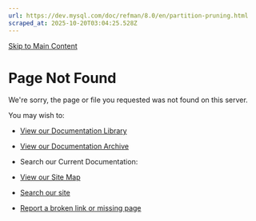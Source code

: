 ```yaml
---
url: https://dev.mysql.com/doc/refman/8.0/en/partition-pruning.html
scraped_at: 2025-10-20T03:04:25.528Z
---
```


[Skip to Main Content](https://dev.mysql.com/doc/refman/8.0/en/partition-pruning.html#main)

# Page Not Found

We're sorry, the page or file you requested was not found on this server.

You may wish to:


- [View our Documentation Library](https://dev.mysql.com/doc/)
- [View our Documentation Archive](https://dev.mysql.com/doc/index-archive.html)
- Search our Current Documentation:

- [View our Site Map](https://dev.mysql.com/sitemap.html)
- [Search our site](http://search.oracle.com/search/search?group=MySQL)
- [Report a broken link or missing page](https://www.mysql.com/about/contact/feedback.php)